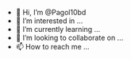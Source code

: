 - 👋 Hi, I’m @Pagol10bd
- 👀 I’m interested in ...
- 🌱 I’m currently learning ...
- 💞️ I’m looking to collaborate on ...
- 📫 How to reach me ...

<!---
Pagol10bd/Pagol10bd is a ✨ special ✨ repository because its `README.md` (this file) appears on your GitHub profile.
You can click the Preview link to take a look at your changes.
--->
